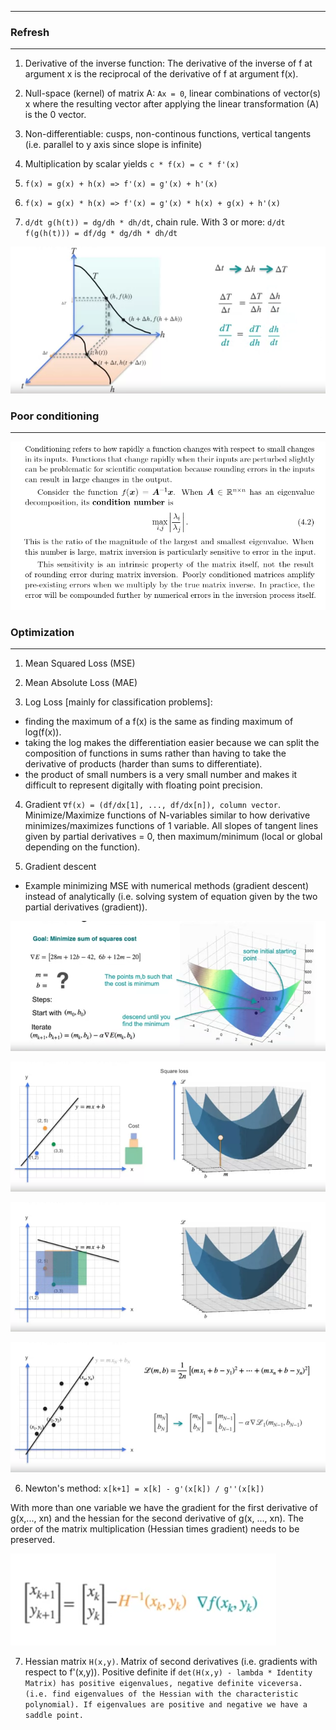<hr/>

### Refresh

<hr/>

1. Derivative of the inverse function: The derivative of the inverse of f at argument x is the reciprocal of the derivative of f at argument f(x).

2. Null-space (kernel) of matrix A: `Ax = 0`, linear combinations of vector(s) x where the resulting vector after applying the linear transformation (A) is the 0 vector.

3. Non-differentiable: cusps, non-continous functions, vertical tangents (i.e. parallel to y axis since slope is infinite)

4. Multiplication by scalar yields `c * f(x) = c * f'(x)`

5. `f(x) = g(x) + h(x) => f'(x) = g'(x) + h'(x)`

6. `f(x) = g(x) * h(x) => f'(x) = g'(x) * h(x) + g(x) + h'(x)`

7. `d/dt g(h(t)) = dg/dh * dh/dt`, chain rule. With 3 or more: `d/dt f(g(h(t))) = df/dg * dg/dh * dh/dt`

![Chain Rule](./img/chain-rule.png)

### Poor conditioning

<hr/>

![Poor Conditioning](./img/poor-conditioning.png)

### Optimization

<hr/>

1. Mean Squared Loss (MSE)

2. Mean Absolute Loss (MAE)

3. Log Loss [mainly for classification problems]:

- finding the maximum of a f(x) is the same as finding maximum of log(f(x)).
- taking the log makes the differentiation easier because we can split the composition of functions in sums rather than having to take the derivative of products (harder than sums to differentiate).
- the product of small numbers is a very small number and makes it difficult to represent digitally with floating point precision.

4. Gradient `∇f(x) = (df/dx[1], ..., df/dx[n]), column vector`. Minimize/Maximize functions of N-variables similar to how derivative minimizes/maximizes functions of 1 variable. All slopes of tangent lines given by partial derivatives = 0, then maximum/minimum (local or global depending on the function).

5. Gradient descent

- Example minimizing MSE with numerical methods (gradient descent) instead of analytically (i.e. solving system of equation given by the two partial derivatives (gradient)).

![Gradient Descent MSE](./img/gd-1.png)

![Gradient Descent MSE](./img/gd-2.png)

![Gradient Descent MSE](./img/gd-3.png)

![Gradient Descent MSE](./img/gd-4.png)

6. Newton's method: `x[k+1] = x[k] - g'(x[k]) / g''(x[k])`

With more than one variable we have the gradient for the first derivative of g(x,..., xn) and the hessian for the second derivative of g(x, ..., xn). The order of the matrix multiplication (Hessian times gradient) needs to be preserved.

![Newton's Method](./img/newtons-1.png)

7. Hessian matrix `H(x,y)`. Matrix of second derivatives (i.e. gradients with respect to f'(x,y)). Positive definite if `det(H(x,y) - lambda * Identity Matrix) has positive eigenvalues, negative definite viceversa. (i.e. find eigenvalues of the Hessian with the characteristic polynomial). If eigenvalues are positive and negative we have a saddle point.`
